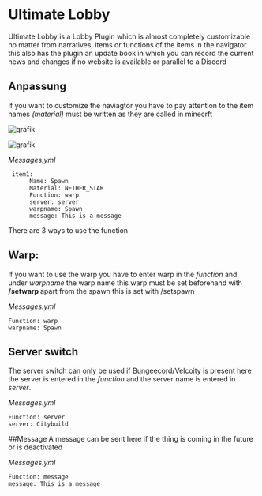# Ultimate Lobby

Ultimate Lobby is a Lobby Plugin which is almost completely customizable no matter from narratives, items or functions of the items in the navigator this also has the plugin an update book in which you can record the current news and changes if no website is available or parallel to a Discord



## Anpassung

If you want to customize the naviagtor you have to pay attention to the item names *(material)* must be written as they are called in minecrft

![grafik](https://github.com/user-attachments/assets/7965d281-7f0a-4c54-948a-617f62f755bf)

![grafik](https://github.com/user-attachments/assets/1187077a-c546-4501-a937-824be50cd4e4)


*Messages.yml*

```
 item1:
      Name: Spawn
      Material: NETHER_STAR
      Function: warp
      server: server
      warpname: Spawn
      message: This is a message
```

There are 3 ways to use the function


## Warp:

If you want to use the warp you have to enter warp in the *function* and under *warpname* the warp name this warp must be set beforehand with **/setwarp <name>** apart from the spawn this is set with /setspawn

*Messages.yml*

```
Function: warp
warpname: Spawn
```

## Server switch
The server switch can only be used if Bungeecord/Velcoity is present here the server is entered in the *function* and the server name is entered in *server*.

*Messages.yml*

```
Function: server
server: Citybuild
```

##Message
A message can be sent here if the thing is coming in the future or is deactivated

*Messages.yml*

```
Function: message
message: This is a message
```
